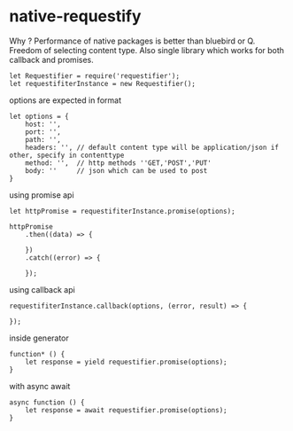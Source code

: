# native-requestify

Why ?
Performance of native packages is better than bluebird or Q.
Freedom of selecting content type.
Also single library which works for both callback and promises.

```
let Requestifier = require('requestifier');
let requestifiterInstance = new Requestifier();
```

options are expected in format
```
let options = {
    host: '', 
    port: '',
    path: '',
    headers: '', // default content type will be application/json if other, specify in contenttype
    method: '',  // http methods ''GET,'POST','PUT'
    body: ''     // json which can be used to post 
}
```

using promise api
```
let httpPromise = requestifiterInstance.promise(options);

httpPromise
    .then((data) => {

    })
    .catch((error) => {

    });
```

using callback api
```
requestifiterInstance.callback(options, (error, result) => {

});
```


inside generator
```
function* () {
    let response = yield requestifier.promise(options);
}
```


 with async await
```
async function () {
    let response = await requestifier.promise(options);
}
```
